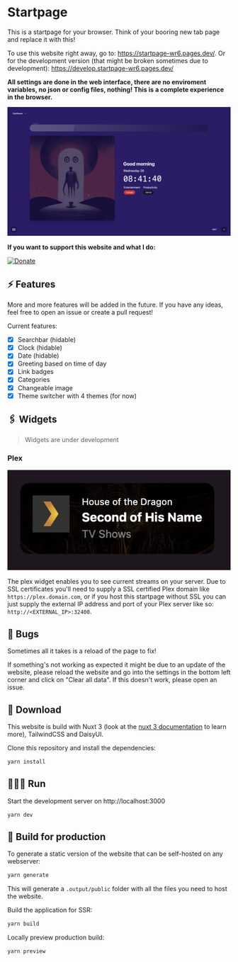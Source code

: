 # Startpage

This is a startpage for your browser. Think of your booring new tab page and replace it with this!

To use this website right away, go to: <https://startpage-wr6.pages.dev/>. Or for the development version (that might be broken sometimes due to development): <https://develop.startpage-wr6.pages.dev/>

**All settings are done in the web interface, there are no enviroment variables, no json or config files, nothing! This is a complete experience in the browser.**

![Screenshot](assets/Screenshot%202022-10-26%20at%2008.41.41.png)

**If you want to support this website and what I do:** 

[![Donate](https://img.shields.io/badge/Donate-PayPal-green.svg)](https://www.paypal.com/donate/?hosted_button_id=HAA8RD9LJQ2ZW)

## 



## ⚡️ Features

More and more features will be added in the future. If you have any ideas, feel free to open an issue or create a pull request!

Current features:

-   [x]  Searchbar (hidable)
-   [x]  Clock (hidable)
-   [x]  Date (hidable)
-   [x]  Greeting based on time of day
-   [x]  Link badges
-   [x]  Categories
-   [x]  Changeable image
-   [x]  Theme switcher with 4 themes (for now)

## 🖇️ Widgets

> Widgets are under development

### Plex

![Plex](assets/plex-widget.png)

The plex widget enables you to see current streams on your server. Due to SSL certificates you'll need to supply a SSL certified Plex domain like `https://plex.domain.com`, or if you host this startpage without SSL you can just supply the external IP address and port of your Plex server like so: `http://<EXTERNAL_IP>:32400`.

## 🐞 Bugs

Sometimes all it takes is a reload of the page to fix!

If something's not working as expected it might be due to an update of the website, please reload the website and go into the settings in the bottom left corner and click on "Clear all data". If this doesn't work, please open an issue.


## 💾 Download

This website is build with Nuxt 3 (look at the [nuxt 3 documentation](https://v3.nuxtjs.org) to learn more), TailwindCSS and DaisyUI. 

Clone this repository and install the dependencies:

```bash
yarn install
```

## 🏃🏻‍♂️ Run

Start the development server on http://localhost:3000

```bash
yarn dev
```

## 🔧 Build for production

To generate a static version of the website that can be self-hosted on any webserver:

```bash
yarn generate
```

This will generate a `.output/public` folder with all the files you need to host the website.

Build the application for SSR:

```bash
yarn build
```

Locally preview production build:

```bash
yarn preview
```




